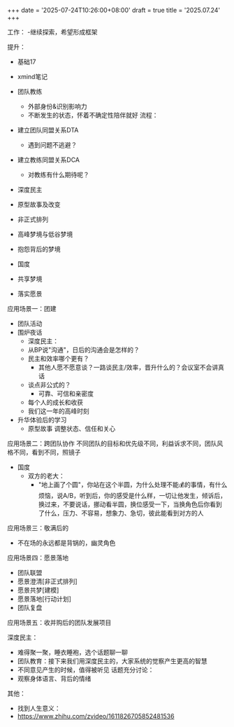 +++
date = '2025-07-24T10:26:00+08:00'
draft = true
title = '2025.07.24'
+++
<!--more-->

工作：
-继续探索，希望形成框架

提升：
- 基础17
- xmind笔记

- 团队教练
  - 外部身份&识别影响力
  - 不断发生的状态，怀着不确定性陪伴就好
流程：
- 建立团队同盟关系DTA
  - 遇到问题不逃避？
- 建立教练同盟关系DCA
  - 对教练有什么期待呢？
- 深度民主
- 原型故事及改变
- 非正式排列
- 高峰梦境与低谷梦境
- 抱怨背后的梦境
- 国度
- 共享梦境
- 落实愿景

应用场景一：团建
- 团队活动
- 围炉夜话
  - 深度民主：
  - 从BP说"沟通"，日后的沟通会是怎样的？
  - 民主和效率哪个更有？
    - 其他人愿不愿意谈？一路谈民主/效率，晋升什么的？会议室不会讲真话
  - 谈点非公式的？
    - 可靠、可信和亲密度
  - 每个人的成长和收获
  - 我们这一年的高峰时刻
- 升华体验后的学习
  - 原型故事
调整状态、信任和关心

应用场景二：跨团队协作
不同团队的目标和优先级不同，利益诉求不同，团队风格不同，看到不同，照镜子
- 国度
  - 双方的老大：
    - "地上画了个圆"，你站在这个半圆，为什么处理不能💰的事情，有什么烦恼，说A/B，听到后，你的感受是什么样，一切让他发生，倾诉后，换过来，不要说话，挪动看半圆，换位感受一下，当换角色后你看到了什么，压力、不容易，想象力、急切，彼此能看到对方的人

应用场景三：敬满后的
- 不在场的永远都是背锅的，幽灵角色

应用场景四：愿景落地
- 团队联盟
- 愿景澄清[非正式排列]
- 愿景共梦[建模]
- 愿景落地[行动计划]
- 团队复盘

应用场景五：收并购后的团队发展项目

深度民主：
- 难得聚一聚，睡衣睡袍，选个话题聊一聊
- 团队教育：接下来我们用深度民主的，大家系统的觉察产生更高的智慧
- 不同意见产生的时候，值得被听见
话题充分讨论：
- 观察身体语言、背后的情绪



其他：

- 找到人生意义：
- https://www.zhihu.com/zvideo/1611826705852481536